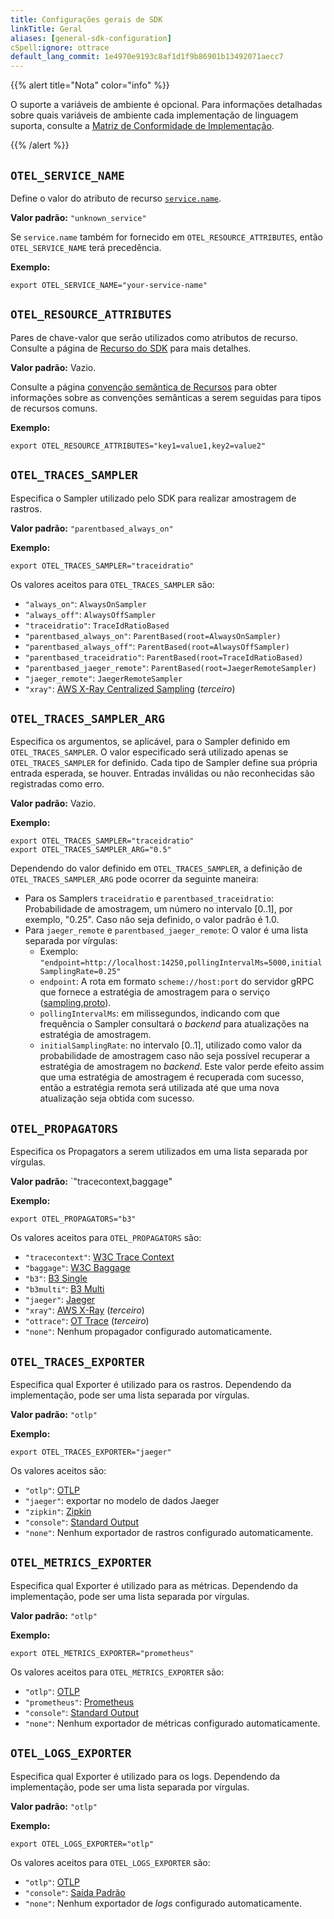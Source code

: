 ```yaml
---
title: Configurações gerais de SDK
linkTitle: Geral
aliases: [general-sdk-configuration]
cSpell:ignore: ottrace
default_lang_commit: 1e4970e9193c8af1d1f9b86901b13492071aecc7
---
```


{{% alert title="Nota" color="info" %}}

O suporte a variáveis de ambiente é opcional. Para informações detalhadas sobre
quais variáveis de ambiente cada implementação de linguagem suporta, consulte a
[Matriz de Conformidade de Implementação](https://github.com/open-telemetry/opentelemetry-specification/blob/main/spec-compliance-matrix.md#environment-variables).

{{% /alert %}}

## `OTEL_SERVICE_NAME`

Define o valor do atributo de recurso
[`service.name`](/docs/specs/semconv/resource/#service).

**Valor padrão:** `"unknown_service"`

Se `service.name` também for fornecido em `OTEL_RESOURCE_ATTRIBUTES`, então
`OTEL_SERVICE_NAME` terá precedência.

**Exemplo:**

`export OTEL_SERVICE_NAME="your-service-name"`

## `OTEL_RESOURCE_ATTRIBUTES`

Pares de chave-valor que serão utilizados como atributos de recurso. Consulte a
página de
[Recurso do SDK](/docs/specs/otel/resource/sdk#specifying-resource-information-via-an-environment-variable)
para mais detalhes.

**Valor padrão:** Vazio.

Consulte a página
[convenção semântica de Recursos](/docs/specs/semconv/resource/#semantic-attributes-with-sdk-provided-default-value)
para obter informações sobre as convenções semânticas a serem seguidas para
tipos de recursos comuns.

**Exemplo:**

`export OTEL_RESOURCE_ATTRIBUTES="key1=value1,key2=value2"`

## `OTEL_TRACES_SAMPLER`

Especifica o Sampler utilizado pelo SDK para realizar amostragem de rastros.

**Valor padrão:** `"parentbased_always_on"`

**Exemplo:**

`export OTEL_TRACES_SAMPLER="traceidratio"`

Os valores aceitos para `OTEL_TRACES_SAMPLER` são:

- `"always_on"`: `AlwaysOnSampler`
- `"always_off"`: `AlwaysOffSampler`
- `"traceidratio"`: `TraceIdRatioBased`
- `"parentbased_always_on"`: `ParentBased(root=AlwaysOnSampler)`
- `"parentbased_always_off"`: `ParentBased(root=AlwaysOffSampler)`
- `"parentbased_traceidratio"`: `ParentBased(root=TraceIdRatioBased)`
- `"parentbased_jaeger_remote"`: `ParentBased(root=JaegerRemoteSampler)`
- `"jaeger_remote"`: `JaegerRemoteSampler`
- `"xray"`:
  [AWS X-Ray Centralized Sampling](https://docs.aws.amazon.com/xray/latest/devguide/xray-console-sampling.html)
  (_terceiro_)

## `OTEL_TRACES_SAMPLER_ARG`

Especifica os argumentos, se aplicável, para o Sampler definido em
`OTEL_TRACES_SAMPLER`. O valor especificado será utilizado apenas se
`OTEL_TRACES_SAMPLER` for definido. Cada tipo de Sampler define sua própria
entrada esperada, se houver. Entradas inválidas ou não reconhecidas são
registradas como erro.

**Valor padrão:** Vazio.

**Exemplo:**

```shell
export OTEL_TRACES_SAMPLER="traceidratio"
export OTEL_TRACES_SAMPLER_ARG="0.5"
```

Dependendo do valor definido em `OTEL_TRACES_SAMPLER`, a definição de
`OTEL_TRACES_SAMPLER_ARG` pode ocorrer da seguinte maneira:

- Para os Samplers `traceidratio` e `parentbased_traceidratio`: Probabilidade de
  amostragem, um número no intervalo [0..1], por exemplo, "0.25". Caso não seja
  definido, o valor padrão é 1.0.
- Para `jaeger_remote` e `parentbased_jaeger_remote`: O valor é uma lista
  separada por vírgulas:
  - Exemplo:
    `"endpoint=http://localhost:14250,pollingIntervalMs=5000,initialSamplingRate=0.25"`
  - `endpoint`: A rota em formato `scheme://host:port` do servidor gRPC que
    fornece a estratégia de amostragem para o serviço
    ([sampling.proto](https://github.com/jaegertracing/jaeger-idl/blob/main/proto/api_v2/sampling.proto)).
  - `pollingIntervalMs`: em milissegundos, indicando com que frequência o
    Sampler consultará o _backend_ para atualizações na estratégia de
    amostragem.
  - `initialSamplingRate`: no intervalo [0..1], utilizado como valor da
    probabilidade de amostragem caso não seja possível recuperar a estratégia de
    amostragem no _backend_. Este valor perde efeito assim que uma estratégia de
    amostragem é recuperada com sucesso, então a estratégia remota será
    utilizada até que uma nova atualização seja obtida com sucesso.

## `OTEL_PROPAGATORS`

Especifica os Propagators a serem utilizados em uma lista separada por vírgulas.

**Valor padrão:** `"tracecontext,baggage"

**Exemplo:**

`export OTEL_PROPAGATORS="b3"`

Os valores aceitos para `OTEL_PROPAGATORS` são:

- `"tracecontext"`: [W3C Trace Context](https://www.w3.org/TR/trace-context/)
- `"baggage"`: [W3C Baggage](https://www.w3.org/TR/baggage/)
- `"b3"`: [B3 Single](/docs/specs/otel/context/api-propagators#configuration)
- `"b3multi"`:
  [B3 Multi](/docs/specs/otel/context/api-propagators#configuration)
- `"jaeger"`:
  [Jaeger](https://www.jaegertracing.io/docs/1.21/client-libraries/#propagation-format)
- `"xray"`:
  [AWS X-Ray](https://docs.aws.amazon.com/xray/latest/devguide/xray-concepts.html#xray-concepts-tracingheader)
  (_terceiro_)
- `"ottrace"`:
  [OT Trace](https://github.com/opentracing?q=basic&type=&language=) (_terceiro_)
- `"none"`: Nenhum propagador configurado automaticamente.

## `OTEL_TRACES_EXPORTER`

Especifica qual Exporter é utilizado para os rastros. Dependendo da
implementação, pode ser uma lista separada por vírgulas.

**Valor padrão:** `"otlp"`

**Exemplo:**

`export OTEL_TRACES_EXPORTER="jaeger"`

Os valores aceitos são:

- `"otlp"`: [OTLP][]
- `"jaeger"`: exportar no modelo de dados Jaeger
- `"zipkin"`: [Zipkin](https://zipkin.io/zipkin-api/)
- `"console"`: [Standard Output](/docs/specs/otel/trace/sdk_exporters/stdout/)
- `"none"`: Nenhum exportador de rastros configurado automaticamente.

## `OTEL_METRICS_EXPORTER`

Especifica qual Exporter é utilizado para as métricas. Dependendo da
implementação, pode ser uma lista separada por vírgulas.

**Valor padrão:** `"otlp"`

**Exemplo:**

`export OTEL_METRICS_EXPORTER="prometheus"`

Os valores aceitos para `OTEL_METRICS_EXPORTER` são:

- `"otlp"`: [OTLP][]
- `"prometheus"`:
  [Prometheus](https://github.com/prometheus/docs/blob/main/content/docs/instrumenting/exposition_formats.md)
- `"console"`: [Standard Output](/docs/specs/otel/metrics/sdk_exporters/stdout/)
- `"none"`: Nenhum exportador de métricas configurado automaticamente.

## `OTEL_LOGS_EXPORTER`

Especifica qual Exporter é utilizado para os logs. Dependendo da implementação,
pode ser uma lista separada por vírgulas.

**Valor padrão:** `"otlp"`

**Exemplo:**

`export OTEL_LOGS_EXPORTER="otlp"`

Os valores aceitos para `OTEL_LOGS_EXPORTER` são:

- `"otlp"`: [OTLP][]
- `"console"`: [Saída Padrão](/docs/specs/otel/logs/sdk_exporters/stdout/)
- `"none"`: Nenhum exportador de _logs_ configurado automaticamente.

[otlp]: /docs/specs/otlp/
